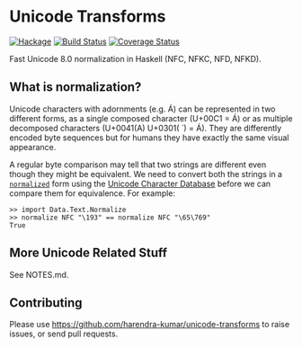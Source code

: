 # Unicode Transforms

[![Hackage](https://img.shields.io/hackage/v/unicode-transforms.svg?style=flat)](https://hackage.haskell.org/package/unicode-transforms)
[![Build Status](https://travis-ci.org/harendra-kumar/unicode-transforms.svg?branch=master)](https://travis-ci.org/harendra-kumar/unicode-transforms)
[![Coverage Status](https://coveralls.io/repos/harendra-kumar/unicode-transforms/badge.svg?branch=master&service=github)](https://coveralls.io/github/harendra-kumar/unicode-transforms?branch=master)

Fast Unicode 8.0 normalization in Haskell (NFC, NFKC, NFD, NFKD).

## What is normalization?

Unicode characters with adornments (e.g. Á) can be represented in two different
forms, as a single composed character (U+00C1 = Á) or as multiple decomposed
characters (U+0041(A) U+0301( ́ ) = Á). They are differently encoded byte
sequences but for humans they have exactly the same visual appearance.

A regular byte comparison may tell that two strings are different even though
they might be equivalent. We need to convert both the strings in a
[`normalized`](http://unicode.org/reports/tr15/) form using the [Unicode
Character Database](http://www.unicode.org/Public/UCD/latest/) before we can
compare them for equivalence. For example:
```
>> import Data.Text.Normalize
>> normalize NFC "\193" == normalize NFC "\65\769"
True
```

## More Unicode Related Stuff
See NOTES.md.

## Contributing
Please use https://github.com/harendra-kumar/unicode-transforms to raise
issues, or send pull requests.
